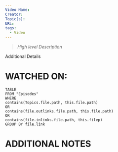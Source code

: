 ```yaml
---
Video Name: 
Creator: 
Topic(s): 
URL: 
tags:
  - Video
---
```

> *High level Description*

Additional Details
# WATCHED ON:
``` dataview
TABLE
FROM "Episodes"
WHERE 
contains(Topics.file.path, this.file.path) 
OR 
contains(file.outlinks.file.path, this.file.path)
OR
contains(file.inlinks.file.path, this.filep)
GROUP BY file.link
```

# ADDITIONAL NOTES